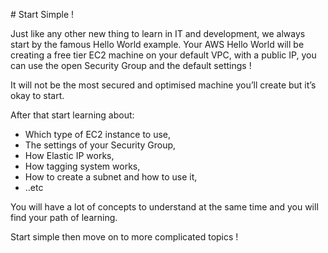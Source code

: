 # Start Simple !

Just like any other new thing to learn in IT and development, we always start by the famous Hello World example. Your AWS Hello World will be creating a free tier EC2 machine on your default VPC, with a public IP, you can use the open Security Group and the default settings ! 

It will not be the most secured and optimised machine you’ll create but it’s okay to start.

After that start learning about:

- Which type of EC2 instance to use,
- The settings of your Security Group,
- How Elastic IP works,
- How tagging system works,
- How to create a subnet and how to use it,
- ..etc

You will have a lot of concepts to understand at the same time and you will find your path of learning.

Start simple then move on to more complicated topics !
